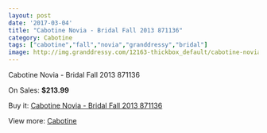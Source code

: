 ```yaml
---
layout: post
date: '2017-03-04'
title: "Cabotine Novia - Bridal Fall 2013 871136"
category: Cabotine
tags: ["cabotine","fall","novia","granddressy","bridal"]
image: http://img.granddressy.com/12163-thickbox_default/cabotine-novia-bridal-fall-2013-871136.jpg
---
```

Cabotine Novia - Bridal Fall 2013 871136

On Sales: **$213.99**
<a href="https://www.granddressy.com/en/cabotine/11258-cabotine-novia-bridal-fall-2013-871136.html"><amp-img layout="responsive" width="600" height="600" src="//img.granddressy.com/12163-thickbox_default/cabotine-novia-bridal-fall-2013-871136.jpg" alt="Cabotine Novia - Bridal Fall 2013 871136 0" /></a>

Buy it: [Cabotine Novia - Bridal Fall 2013 871136](https://www.granddressy.com/en/cabotine/11258-cabotine-novia-bridal-fall-2013-871136.html "Cabotine Novia - Bridal Fall 2013 871136")

View more: [Cabotine](https://www.granddressy.com/en/62-cabotine "Cabotine")